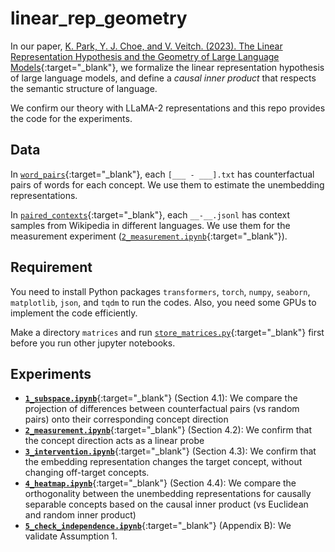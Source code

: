 # linear_rep_geometry
In our paper, [K. Park, Y. J. Choe, and V. Veitch. (2023). The Linear Representation Hypothesis and the Geometry of Large Language Models](https://arxiv.org/abs/2311.03658){:target="_blank"}, we formalize the linear representation hypothesis of large language models, and define a *causal inner product* that respects the semantic structure of language.

We confirm our theory with LLaMA-2 representations and this repo provides the code for the experiments.

## Data
In [`word_pairs`](word_pairs){:target="_blank"}, each `[___ - ___].txt` has counterfactual pairs of words for each concept. We use them to estimate the unembedding representations.

In [`paired_contexts`](paired_contexts){:target="_blank"}, each `__-__.jsonl` has context samples from Wikipedia in different languages. We use them for the measurement experiment ([`2_measurement.ipynb`](2_measurement.ipynb){:target="_blank"}).

## Requirement
You need to install Python packages `transformers`, `torch`, `numpy`, `seaborn`, `matplotlib`, `json`, and `tqdm` to run the codes. Also, you need some GPUs to implement the code efficiently.

Make a directory `matrices` and run [`store_matrices.py`](store_matrices.py){:target="_blank"} first before you run other jupyter notebooks.

## Experiments
- [**`1_subspace.ipynb`**](1_subspace.ipynb){:target="_blank"} (Section 4.1): We compare the projection of differences between counterfactual pairs (vs random pairs) onto their corresponding concept direction
- [**`2_measurement.ipynb`**](2_measurement.ipynb){:target="_blank"} (Section 4.2): We confirm that the concept direction acts as a linear probe
- [**`3_intervention.ipynb`**](3_intervention.ipynb){:target="_blank"} (Section 4.3): We confirm that the embedding representation changes the target concept, without changing off-target concepts.
- [**`4_heatmap.ipynb`**](4_heatmap.ipynb){:target="_blank"} (Section 4.4): We compare the orthogonality between the unembedding representations for causally separable concepts based on the causal inner product (vs Euclidean and random inner product)
- [**`5_check_independence.ipynb`**](5_check_independence.ipynb){:target="_blank"} (Appendix B): We validate Assumption 1.